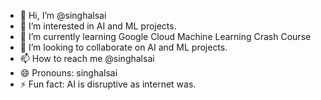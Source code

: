 - 👋 Hi, I’m @singhalsai
- 👀 I’m interested in AI and ML projects.
- 🌱 I’m currently learning Google Cloud Machine Learning Crash Course
- 💞️ I’m looking to collaborate on AI and ML projects.
- 📫 How to reach me @singhalsai
- 😄 Pronouns: singhalsai
- ⚡ Fun fact: AI is disruptive as internet was.

<!---
singhalsai/singhalsai is a ✨ special ✨ repository because its `README.md` (this file) appears on your GitHub profile.
You can click the Preview link to take a look at your changes.
--->
